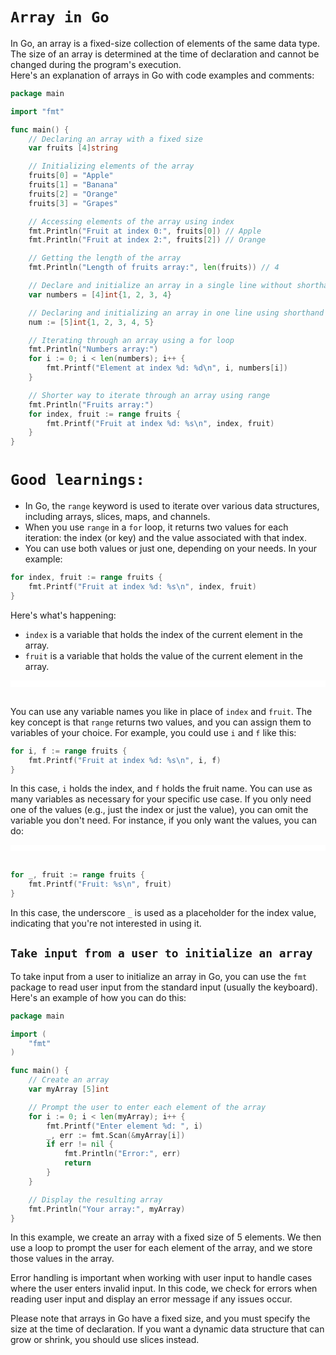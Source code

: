 # `Array in Go`

In Go, an array is a fixed-size collection of elements of the same data type.<br>
The size of an array is determined at the time of declaration and cannot be changed during the program's execution.<br>
Here's an explanation of arrays in Go with code examples and comments:

```go
package main

import "fmt"

func main() {
    // Declaring an array with a fixed size
    var fruits [4]string

    // Initializing elements of the array
    fruits[0] = "Apple"
    fruits[1] = "Banana"
    fruits[2] = "Orange"
    fruits[3] = "Grapes"

    // Accessing elements of the array using index
    fmt.Println("Fruit at index 0:", fruits[0]) // Apple
    fmt.Println("Fruit at index 2:", fruits[2]) // Orange

    // Getting the length of the array
    fmt.Println("Length of fruits array:", len(fruits)) // 4

    // Declare and initialize an array in a single line without shorthand
    var numbers = [4]int{1, 2, 3, 4}

    // Declaring and initializing an array in one line using shorthand
    num := [5]int{1, 2, 3, 4, 5}

    // Iterating through an array using a for loop
    fmt.Println("Numbers array:")
    for i := 0; i < len(numbers); i++ {
        fmt.Printf("Element at index %d: %d\n", i, numbers[i])
    }

    // Shorter way to iterate through an array using range
    fmt.Println("Fruits array:")
    for index, fruit := range fruits {
        fmt.Printf("Fruit at index %d: %s\n", index, fruit)
    }
}
```

# `Good learnings:`

- In Go, the `range` keyword is used to iterate over various data structures, including arrays, slices, maps, and channels.
- When you use `range` in a `for` loop, it returns two values for each iteration: the index (or key) and the value associated with that index.
- You can use both values or just one, depending on your needs. In your example:

```go
for index, fruit := range fruits {
    fmt.Printf("Fruit at index %d: %s\n", index, fruit)
}
```

Here's what's happening:

- `index` is a variable that holds the index of the current element in the array.
- `fruit` is a variable that holds the value of the current element in the array.

<div style="border: 5px solid white;"></div>
<br>

You can use any variable names you like in place of `index` and `fruit`. The key concept is that `range` returns two values, and you can assign them to variables of your choice. For example, you could use `i` and `f` like this:

```go
for i, f := range fruits {
    fmt.Printf("Fruit at index %d: %s\n", i, f)
}
```
In this case, `i` holds the index, and `f` holds the fruit name. You can use as many variables as necessary for your specific use case. If you only need one of the values (e.g., just the index or just the value), you can omit the variable you don't need. For instance, if you only want the values, you can do:

<div style="border: 5px solid white;"></div>
<br>

```go
for _, fruit := range fruits {
    fmt.Printf("Fruit: %s\n", fruit)
}
```

In this case, the underscore `_` is used as a placeholder for the index value, indicating that you're not interested in using it.

## `Take input from a user to initialize an array`
To take input from a user to initialize an array in Go, you can use the `fmt` package to read user input from the standard input (usually the keyboard). Here's an example of how you can do this:

```go
package main

import (
    "fmt"
)

func main() {
    // Create an array
    var myArray [5]int

    // Prompt the user to enter each element of the array
    for i := 0; i < len(myArray); i++ {
        fmt.Printf("Enter element %d: ", i)
        _, err := fmt.Scan(&myArray[i])
        if err != nil {
            fmt.Println("Error:", err)
            return
        }
    }

    // Display the resulting array
    fmt.Println("Your array:", myArray)
}
```

In this example, we create an array with a fixed size of 5 elements. We then use a loop to prompt the user for each element of the array, and we store those values in the array.

Error handling is important when working with user input to handle cases where the user enters invalid input. In this code, we check for errors when reading user input and display an error message if any issues occur.

Please note that arrays in Go have a fixed size, and you must specify the size at the time of declaration. If you want a dynamic data structure that can grow or shrink, you should use slices instead.